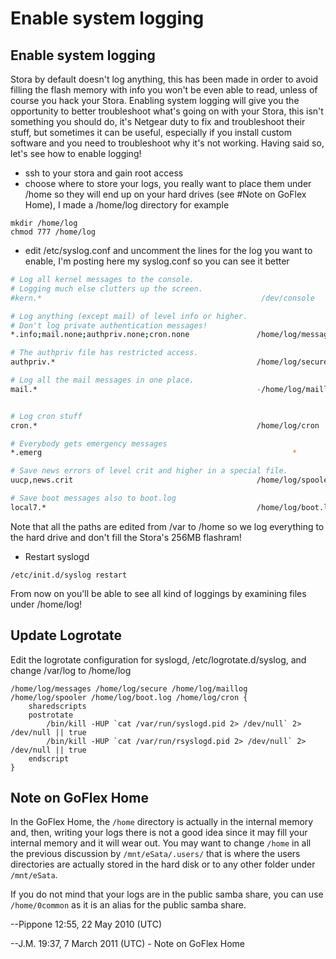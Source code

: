 # Enable system logging
## Enable system logging

Stora by default doesn't log anything, this has been made in order to avoid filling the flash memory with info you won't be even able to read, unless of course you hack your Stora. Enabling system logging will give you the opportunity to better troubleshoot what's going on with your Stora, this isn't something you should do, it's Netgear duty to fix and troubleshoot their stuff, but sometimes it can be useful, especially if you install custom software and you need to troubleshoot why it's not working. Having said so, let's see how to enable logging!

- ssh to your stora and gain root access
- choose where to store your logs, you really want to place them under /home so they will end up on your hard drives (see #Note on GoFlex Home), I made a /home/log directory for example
```
mkdir /home/log
chmod 777 /home/log
```
- edit /etc/syslog.conf and uncomment the lines for the log you want to enable, I'm posting here my syslog.conf so you can see it better
```bash
# Log all kernel messages to the console.
# Logging much else clutters up the screen.
#kern.*                                                 /dev/console

# Log anything (except mail) of level info or higher.
# Don't log private authentication messages!
*.info;mail.none;authpriv.none;cron.none               /home/log/messages

# The authpriv file has restricted access.
authpriv.*                                             /home/log/secure

# Log all the mail messages in one place.
mail.*                                                 -/home/log/maillog


# Log cron stuff
cron.*                                                 /home/log/cron

# Everybody gets emergency messages
*.emerg                                                        *

# Save news errors of level crit and higher in a special file.
uucp,news.crit                                         /home/log/spooler

# Save boot messages also to boot.log
local7.*                                               /home/log/boot.log
```
Note that all the paths are edited from /var to /home so we log everything to the hard drive and don't fill the Stora's 256MB flashram!

- Restart syslogd

```
/etc/init.d/syslog restart
```

From now on you'll be able to see all kind of loggings by examining files under /home/log!
## Update Logrotate

Edit the logrotate configuration for syslogd, /etc/logrotate.d/syslog, and change /var/log to /home/log
```
/home/log/messages /home/log/secure /home/log/maillog /home/log/spooler /home/log/boot.log /home/log/cron {
    sharedscripts
    postrotate
        /bin/kill -HUP `cat /var/run/syslogd.pid 2> /dev/null` 2> /dev/null || true
        /bin/kill -HUP `cat /var/run/rsyslogd.pid 2> /dev/null` 2> /dev/null || true
    endscript
}
```
## Note on GoFlex Home

In the GoFlex Home, the `/home` directory is actually in the internal memory and, then, writing your logs there is not a good idea since it may fill your internal memory and it will wear out. You may want to change `/home` in all the previous discussion by `/mnt/eSata/.users/` that is where the users directories are actually stored in the hard disk or to any other folder under `/mnt/eSata`.

If you do not mind that your logs are in the public samba share, you can use `/home/0common` as it is an alias for the public samba share.

--Pippone 12:55, 22 May 2010 (UTC)

--J.M. 19:37, 7 March 2011 (UTC) - Note on GoFlex Home